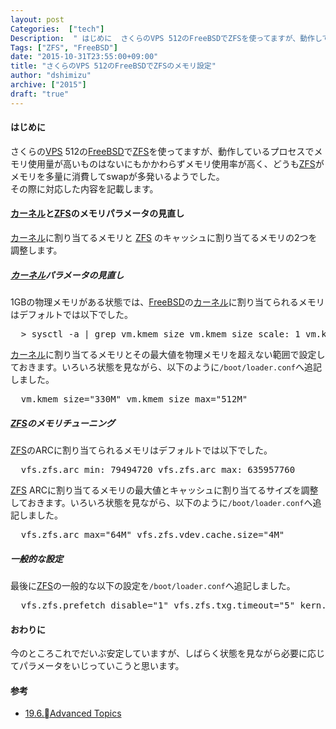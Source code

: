 ```yaml
---
layout: post
Categories:  ["tech"]
Description:  " はじめに  さくらのVPS 512のFreeBSDでZFSを使ってますが、動作しているプロセスでメモリ使用量が高いものはないにもかかわらずメモリ使用率が高く、どうもZFSがメモリを多量に消費してswapが多発いるようでした。 その際に対応"
Tags: ["ZFS", "FreeBSD"]
date: "2015-10-31T23:55:00+09:00"
title: "さくらのVPS 512のFreeBSDでZFSのメモリ設定"
author: "dshimizu"
archive: ["2015"]
draft: "true"
---
```


<body>
<h4>はじめに</h4>
<p>さくらの<a class="keyword" href="http://d.hatena.ne.jp/keyword/VPS">VPS</a> 512の<a class="keyword" href="http://d.hatena.ne.jp/keyword/FreeBSD">FreeBSD</a>で<a class="keyword" href="http://d.hatena.ne.jp/keyword/ZFS">ZFS</a>を使ってますが、動作しているプロセスでメモリ使用量が高いものはないにもかかわらずメモリ使用率が高く、どうも<a class="keyword" href="http://d.hatena.ne.jp/keyword/ZFS">ZFS</a>がメモリを多量に消費してswapが多発いるようでした。<br>その際に対応した内容を記載します。 </p> <a name="more"></a> <h4>
<a class="keyword" href="http://d.hatena.ne.jp/keyword/%A5%AB%A1%BC%A5%CD%A5%EB">カーネル</a>と<a class="keyword" href="http://d.hatena.ne.jp/keyword/ZFS">ZFS</a>のメモリパラメータの見直し</h4>
<p><a class="keyword" href="http://d.hatena.ne.jp/keyword/%A5%AB%A1%BC%A5%CD%A5%EB">カーネル</a>に割り当てるメモリと <a class="keyword" href="http://d.hatena.ne.jp/keyword/ZFS">ZFS</a> のキャッシュに割り当てるメモリの2つを調整します。 </p> <h5>
<a class="keyword" href="http://d.hatena.ne.jp/keyword/%A5%AB%A1%BC%A5%CD%A5%EB">カーネル</a>パラメータの見直し</h5> <p>1GBの物理メモリがある状態では、<a class="keyword" href="http://d.hatena.ne.jp/keyword/FreeBSD">FreeBSD</a>の<a class="keyword" href="http://d.hatena.ne.jp/keyword/%A5%AB%A1%BC%A5%CD%A5%EB">カーネル</a>に割り当てられるメモリはデフォルトでは以下でした。 </p> <pre class="terminal">  &gt; sysctl -a | grep vm.kmem_size vm.kmem_size_scale: 1 vm.kmem_size_max: 1319413950874 vm.kmem_size_min: 0 vm.kmem_size: 1017532416  </pre> <p><a class="keyword" href="http://d.hatena.ne.jp/keyword/%A5%AB%A1%BC%A5%CD%A5%EB">カーネル</a>に割り当てるメモリとその最大値を物理メモリを超えない範囲で設定しておきます。いろいろ状態を見ながら、以下のように<code>/boot/loader.conf</code>へ追記しました。 </p> <pre class="terminal">  vm.kmem_size="330M" vm.kmem_size_max="512M"  </pre>  <h5>
<a class="keyword" href="http://d.hatena.ne.jp/keyword/ZFS">ZFS</a>のメモリチューニング</h5> <p><a class="keyword" href="http://d.hatena.ne.jp/keyword/ZFS">ZFS</a>のARCに割り当てられるメモリはデフォルトでは以下でした。 </p>
<pre class="terminal">  vfs.zfs.arc_min: 79494720 vfs.zfs.arc_max: 635957760  </pre> <p><a class="keyword" href="http://d.hatena.ne.jp/keyword/ZFS">ZFS</a> ARCに割り当てるメモリの最大値とキャッシュに割り当てるサイズを調整しておきます。いろいろ状態を見ながら、以下のように<code>/boot/loader.conf</code>へ追記しました。 </p> <pre class="terminal">  vfs.zfs.arc_max="64M" vfs.zfs.vdev.cache.size="4M"  </pre> <h5>一般的な設定</h5> <p>最後に<a class="keyword" href="http://d.hatena.ne.jp/keyword/ZFS">ZFS</a>の一般的な以下の設定を<code>/boot/loader.conf</code>へ追記しました。 </p> <pre class="terminal">  vfs.zfs.prefetch_disable="1" vfs.zfs.txg.timeout="5" kern.maxvnodes="250000" vfs.zfs.write_limit_override="1073741824"  </pre>  <h4>おわりに</h4>
<p>今のところこれでだいぶ安定していますが、しばらく状態を見ながら必要に応じてパラメータをいじっていこうと思います。 </p>  <h4>参考</h4> <ul>  <li><a href="https://www.freebsd.org/doc/handbook/zfs-advanced.html">19.6.Advanced Topics</a></li>
</ul>
</body>

<!-- more -->


